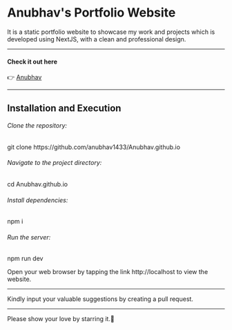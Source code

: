 <h1>Anubhav's Portfolio Website</h1>
It is a static portfolio website to showcase my work and projects which is developed using NextJS, with a clean and professional design.
<hr>
<h4>Check it out here</h4>
👉 <a href="https://www.anubhav.tech">Anubhav</a>
<hr>
<h2>Installation and Execution</h2>
<h6>Clone the repository:</h6>
git clone https://github.com/anubhav1433/Anubhav.github.io
<h6>Navigate to the project directory:</h6>
cd Anubhav.github.io
<h6>Install dependencies:</h6>
npm i
<h6>Run the server:</h6>
npm run dev
<p>Open your web browser by tapping the link http://localhost to view the website.</p>
<hr>
Kindly input your valuable suggestions by creating a pull request.
<hr>
Please show your love by starring it.🙂
